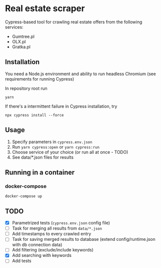 # Real estate scraper

Cypress-based tool for crawling real estate offers from the following services:

- Gumtree.pl
- OLX.pl
- Gratka.pl

## Installation

You need a Node.js environment and ability to run headless Chromium (see requirements for running Cypress)

In repository root run

```
yarn
```

If there's a intermittent failure in Cypress installation, try

```
npx cypress install --force
```

## Usage

1. Specify parameters in `cypress.env.json`
2. Run `yarn cypress:open` or `yarn cypress:run`
3. Choose service of your choice (or run all at once - TODO)
4. See data/\*.json files for results

## Running in a container

### docker-compose

`docker-compose up`

## TODO

- [x] Parametrized tests (`cypress.env.json` config file)
- [ ] Task for merging all results from `data/*.json`
- [ ] Add timestamps to every crawled entry
- [ ] Task for saving merged results to database (extend config/runtime.json with db connection data)
- [ ] Add filtering (exclude/include keywords)
- [x] Add searching with keywords
- [ ] Add tests
